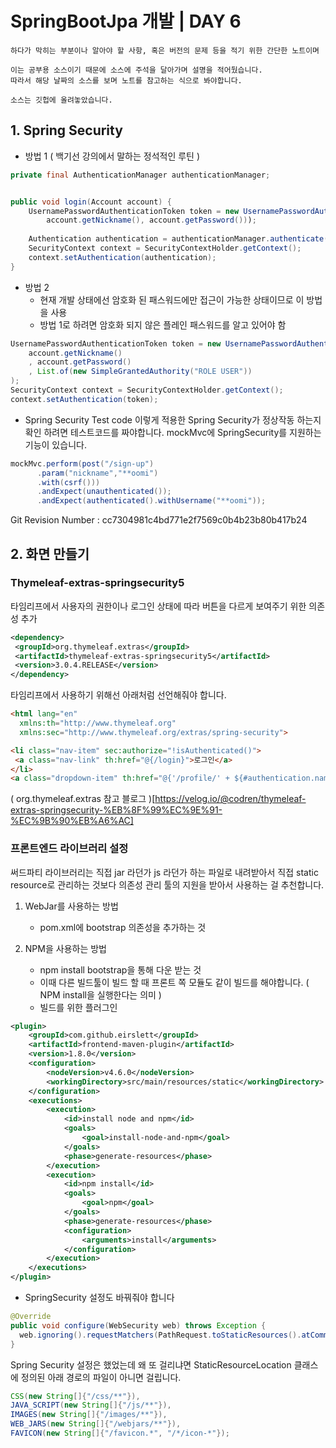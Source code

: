 # SpringBootJpa 개발 | DAY 6
```
하다가 막히는 부분이나 알아야 할 사항, 혹은 버전의 문제 등을 적기 위한 간단한 노트이며

이는 공부용 소스이기 때문에 소스에 주석을 달아가며 설명을 적어뒀습니다.
따라서 해당 날짜의 소스를 보며 노트를 참고하는 식으로 봐야합니다.

소스는 깃헙에 올려놓았습니다.
```

## 1. Spring Security

- 방법 1 ( 백기선 강의에서 말하는 정석적인 루틴 )
```java
private final AuthenticationManager authenticationManager;


public void login(Account account) {  
    UsernamePasswordAuthenticationToken token = new UsernamePasswordAuthenticationToken(  
        account.getNickname(), account.getPassword()));  
  
    Authentication authentication = authenticationManager.authenticate(token);  
    SecurityContext context = SecurityContextHolder.getContext();  
    context.setAuthentication(authentication);  
}
```
- 방법 2
	- 현재 개발 상태에선 암호화 된 패스워드에만 접근이 가능한 상태이므로 이 방법을 사용
	- 방법 1로 하려면 암호화 되지 않은 플레인 패스워드를 알고 있어야 함
``` java
UsernamePasswordAuthenticationToken token = new UsernamePasswordAuthenticationToken(  
    account.getNickname()  
    , account.getPassword()  
    , List.of(new SimpleGrantedAuthority("ROLE USER"))  
);  
SecurityContext context = SecurityContextHolder.getContext();  
context.setAuthentication(token);
```
- Spring Security Test code
이렇게 적용한 Spring Security가 정상작동 하는지 확인 하려면 테스트코드를 짜야합니다.
mockMvc에 SpringSecurity를 지원하는 기능이 있습니다.
```java
mockMvc.perform(post("/sign-up") 
	  .param("nickname","**oomi")  
	  .with(csrf()))  
      .andExpect(unauthenticated());  
      .andExpect(authenticated().withUsername("**oomi"));
```

Git Revision Number : cc7304981c4bd771e2f7569c0b4b23b80b417b24

## 2. 화면 만들기

### Thymeleaf-extras-springsecurity5

타임리프에서 사용자의 권한이나 로그인 상태에 따라 버튼을 다르게 보여주기 위한 의존성 추가
```xml
<dependency>  
 <groupId>org.thymeleaf.extras</groupId>  
 <artifactId>thymeleaf-extras-springsecurity5</artifactId>  
 <version>3.0.4.RELEASE</version>  
</dependency>
```
타임리프에서 사용하기 위해선 아래처럼 선언해줘야 합니다.
```html
<html lang="en"  
  xmlns:th="http://www.thymeleaf.org"  
  xmlns:sec="http://www.thymeleaf.org/extras/spring-security">
```
```html
<li class="nav-item" sec:authorize="!isAuthenticated()">  
 <a class="nav-link" th:href="@{/login}">로그인</a>  
</li>
<a class="dropdown-item" th:href="@{'/profile/' + ${#authentication.name}}">프로필</a>
```
( org.thymeleaf.extras 참고 블로그 )[https://velog.io/@codren/thymeleaf-extras-springsecurity-%EB%8F%99%EC%9E%91-%EC%9B%90%EB%A6%AC]

### 프론트엔드 라이브러리 설정
써드파티 라이브러리는 직접 jar 라던가 js 라던가 하는 파일로 내려받아서 직접 static resource로 관리하는 것보다 의존성 관리 툴의 지원을 받아서 사용하는 걸 추천합니다.

1. WebJar를 사용하는 방법
	- pom.xml에 bootstrap 의존성을 추가하는 것

2. NPM을 사용하는 방법
	- npm install bootstrap을 통해 다운 받는 것
	- 이때 다른 빌드툴이 빌드 할 때 프론트 쪽 모듈도 같이 빌드를 해야합니다. ( NPM install을 실행한다는 의미 )
	- 빌드를 위한 플러그인

```xml
<plugin>
	<groupId>com.github.eirslett</groupId>
	<artifactId>frontend-maven-plugin</artifactId>
	<version>1.8.0</version>
	<configuration>
		<nodeVersion>v4.6.0</nodeVersion>
		<workingDirectory>src/main/resources/static</workingDirectory>
	</configuration>
	<executions>
		<execution>
			<id>install node and npm</id>
			<goals>
				<goal>install-node-and-npm</goal>
			</goals>
			<phase>generate-resources</phase>
		</execution>
		<execution>
			<id>npm install</id>
			<goals>
				<goal>npm</goal>
			</goals>
			<phase>generate-resources</phase>
			<configuration>
				<arguments>install</arguments>
			</configuration>
		</execution>
	</executions>
</plugin>
```

- SpringSecurity 설정도 바꿔줘야 합니다
```java
@Override  
public void configure(WebSecurity web) throws Exception {  
  web.ignoring().requestMatchers(PathRequest.toStaticResources().atCommonLocations());  
}
```
Spring Security 설정은 했었는데 왜 또 걸리냐면
StaticResourceLocation 클래스에 정의된 아래 경로의 파일이 아니면 걸립니다.

```java
CSS(new String[]{"/css/**"}),  
JAVA_SCRIPT(new String[]{"/js/**"}),  
IMAGES(new String[]{"/images/**"}),  
WEB_JARS(new String[]{"/webjars/**"}),  
FAVICON(new String[]{"/favicon.*", "/*/icon-*"});
```
